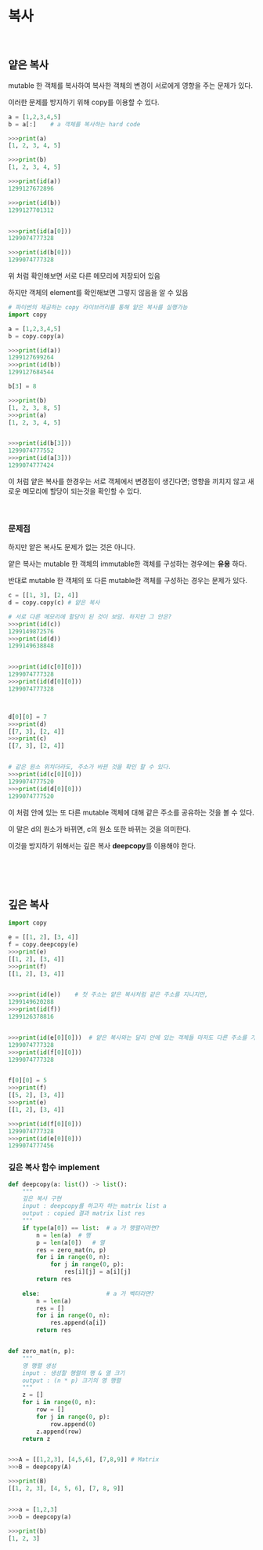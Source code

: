 # 복사

<br>

## 얕은 복사
mutable 한 객체를 복사하여 복사한 객체의 변경이 서로에게 영향을 주는 문제가 있다.  

이러한 문제를 방지하기 위해 copy를 이용할 수 있다.

```python
a = [1,2,3,4,5]
b = a[:]    # a 객체를 복사하는 hard code

>>>print(a)
[1, 2, 3, 4, 5]

>>>print(b)
[1, 2, 3, 4, 5]
```

```python
>>>print(id(a))
1299127672896

>>>print(id(b))
1299127701312


>>>print(id(a[0]))
1299074777328

>>>print(id(b[0]))
1299074777328
```
위 처럼 확인해보면 서로 다른 메모리에 저장되어 있음  

하지만 객체의 element를 확인해보면 그렇지 않음을 알 수 있음


```python
# 파이썬의 제공하는 copy 라이브러리를 통해 얕은 복사를 실행가능
import copy

a = [1,2,3,4,5]
b = copy.copy(a)

>>>print(id(a))
1299127699264
>>>print(id(b))
1299127684544

b[3] = 8

>>>print(b)
[1, 2, 3, 8, 5]
>>>print(a)
[1, 2, 3, 4, 5]


>>>print(id(b[3]))
1299074777552
>>>print(id(a[3]))
1299074777424
```
이 처럼 얕은 복사를 한경우는 서로 객체에서 변경점이 생긴다면; 영향을 끼치지 않고 새로운 메모리에 할당이 되는것을 확인할 수 있다.

<br>

### 문제점
하지만 얕은 복사도 문제가 없는 것은 아니다.  

얕은 복사는 mutable 한 객체의 immutable한 객체를 구성하는 경우에는 **유용** 하다.  

반대로 mutable 한 객체의 또 다른 mutable한 객체를 구성하는 경우는 문제가 있다.

```python
c = [[1, 3], [2, 4]]
d = copy.copy(c) # 얕은 복사

# 서로 다른 메모리에 할당이 된 것이 보임. 하지만 그 안은?
>>>print(id(c))
1299149872576
>>>print(id(d))
1299149638848


>>>print(id(c[0][0]))
1299074777328
>>>print(id(d[0][0]))
1299074777328



d[0][0] = 7
>>>print(d)
[[7, 3], [2, 4]]
>>>print(c)
[[7, 3], [2, 4]]


# 같은 원소 위치더라도, 주소가 바뀐 것을 확인 할 수 있다.
>>>print(id(c[0][0]))
1299074777520
>>>print(id(d[0][0]))
1299074777520
```

이 처럼 안에 있는 또 다른 mutable 객체에 대해 같은 주소를 공유하는 것을 볼 수 있다.  

이 말은 d의 원소가 바뀌면, c의 원소 또한 바뀌는 것을 의미한다.  

이것을 방지하기 위해서는 깊은 복사 **deepcopy**를 이용해야 한다.

<br><br><br>

## 깊은 복사
```python
import copy

e = [[1, 2], [3, 4]]
f = copy.deepcopy(e)
>>>print(e)
[[1, 2], [3, 4]]
>>>print(f)
[[1, 2], [3, 4]]


>>>print(id(e))    # 첫 주소는 얕은 복사처럼 같은 주소를 지니지만,
1299149620288
>>>print(id(f))
1299126378816


>>>print(id(e[0][0]))  # 얕은 복사와는 달리 안에 있는 객체들 마저도 다른 주소를 가지고 있어 공유하지 않음
1299074777328
>>>print(id(f[0][0]))
1299074777328


f[0][0] = 5
>>>print(f)
[[5, 2], [3, 4]]
>>>print(e)
[[1, 2], [3, 4]]

>>>print(id(f[0][0]))
1299074777328
>>>print(id(e[0][0]))
1299074777456
```

### 깊은 복사 함수 implement

```python
def deepcopy(a: list()) -> list():
    """
    깊은 복사 구현
    input : deepcopy를 하고자 하는 matrix list a
    output : copied 결과 matrix list res
    """
    if type(a[0]) == list:  # a 가 행렬이라면?
        n = len(a)  # 행
        p = len(a[0])   # 열
        res = zero_mat(n, p)
        for i in range(0, n):
            for j in range(0, p):
                res[i][j] = a[i][j]
        return res
    
    else:                   # a 가 벡터라면?
        n = len(a)
        res = []
        for i in range(0, n):
            res.append(a[i])
        return res


def zero_mat(n, p):
    """
    영 행렬 생성
    input : 생성할 행렬의 행 & 열 크기
    output : (n * p) 크기의 영 행렬
    """
    z = []
    for i in range(0, n):
        row = []
        for j in range(0, p):
            row.append(0)
        z.append(row)
    return z


>>>A = [[1,2,3], [4,5,6], [7,8,9]] # Matrix
>>>B = deepcopy(A)

>>>print(B)
[[1, 2, 3], [4, 5, 6], [7, 8, 9]]


>>>a = [1,2,3]
>>>b = deepcopy(a)

>>>print(b)
[1, 2, 3]
```